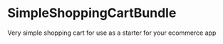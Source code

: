 SimpleShoppingCartBundle
========================

Very simple shopping cart for use as a starter for your ecommerce app
